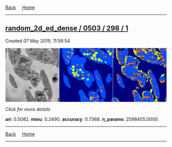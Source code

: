 
[Back](..)&nbsp;&nbsp;&nbsp;&nbsp;&nbsp;[Home](https://leapmanlab.github.io/snapshots)

---

<div class="summary"><a href="1"><h2>random_2d_ed_dense / 0503 / 298 / 1</h2></a><p>Created 07 May 2019, 11:56:54
</p><a href="1"><img src="1/media/summary.png" align="center"></a><p>
<i>Click for more details</i>
</p></div>

**ari**: 0.5082. **miou**: 0.2490. **accuracy**: 0.7368. **n_params**: 2598405.0000. 

---

[Back](..)&nbsp;&nbsp;&nbsp;&nbsp;&nbsp;[Home](https://leapmanlab.github.io/snapshots)

---